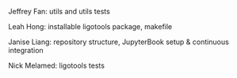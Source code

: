 Jeffrey Fan: utils and utils tests

Leah Hong: installable ligotools package, makefile

Janise Liang: repository structure, JupyterBook setup & continuous integration

Nick Melamed: ligotools tests
